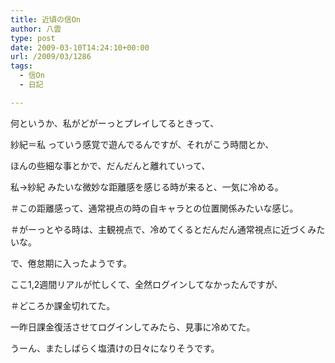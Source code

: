```yaml
---
title: 近頃の信On
author: 八雲
type: post
date: 2009-03-10T14:24:10+00:00
url: /2009/03/1286
tags:
  - 信On
  - 日記

---
```

何というか、私がどがーっとプレイしてるときって、
  
紗紀＝私 っていう感覚で遊んでるんですが、それがこう時間とか、
  
ほんの些細な事とかで、だんだんと離れていって、
  
私→紗紀 みたいな微妙な距離感を感じる時が来ると、一気に冷める。
  
＃この距離感って、通常視点の時の自キャラとの位置関係みたいな感じ。
  
＃がーっとやる時は、主観視点で、冷めてくるとだんだん通常視点に近づくみたいな。

で、倦怠期に入ったようです。
  
ここ1,2週間リアルが忙しくて、全然ログインしてなかったんですが、
  
＃どころか課金切れてた。

一昨日課金復活させてログインしてみたら、見事に冷めてた。
  
うーん、またしばらく塩漬けの日々になりそうです。
